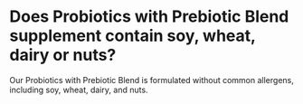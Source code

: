 # Does Probiotics with Prebiotic Blend supplement contain soy, wheat, dairy or nuts?

Our Probiotics with Prebiotic Blend is formulated without common allergens, including soy, wheat, dairy, and nuts.